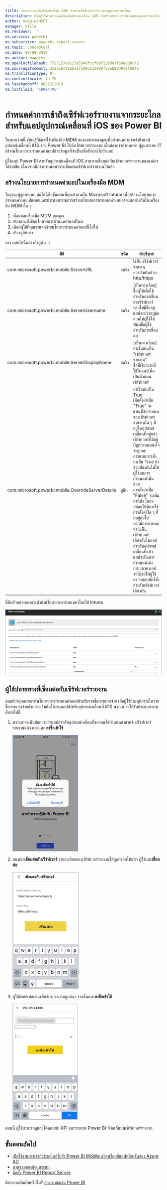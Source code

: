 ```yaml
---
title: กำหนดค่าแอปอุปกรณ์เคลื่อน iOS สำหรับเซิร์ฟเวอร์รายงานของคุณจากระยะไกล
description: เรียนรู้วิธีการกำหนดค่าแอปอุปกรณ์เคลื่อน iOS สำหรับเซิร์ฟเวอร์รายงานของคุณจากระยะไกล
author: maggiesMSFT
manager: kfile
ms.reviewer: ''
ms.service: powerbi
ms.subservice: powerbi-report-server
ms.topic: conceptual
ms.date: 08/08/2019
ms.author: maggies
ms.openlocfilehash: 7727157a9227a5340fccf0af129d87f69edd8c72
ms.sourcegitcommit: d12bc6df16be1f1993232898f52eb80d0c9fb04e
ms.translationtype: HT
ms.contentlocale: th-TH
ms.lasthandoff: 08/13/2019
ms.locfileid: "68994795"
---
```

# <a name="configure-power-bi-ios-mobile-app-access-to-a-report-server-remotely"></a>กำหนดค่าการเข้าถึงเซิร์ฟเวอร์รายงานจากระยะไกล สำหรับแอปอุปกรณ์เคลื่อนที่ iOS ของ Power BI

ในบทความนี้ เรียนรู้วิธีการใช้เครื่องมือ MDM ขององค์กรของคุณเพื่อกำหนดค่าการเข้าถึงแอปอุปกรณ์เคลื่อนที่ iOS ของ Power BI ไปยังเซิร์ฟเวอร์รายงาน เมื่อต้องการกำหนดค่า ผู้ดูแลระบบ IT สร้างนโยบายการกำหนดค่าแอปด้วยข้อมูลที่จำเป็นเพื่อที่จะส่งไปยังแอป 

 ผู้ใช้แอป Power BI สำหรับอุปกรณ์เคลื่อนที่ iOS สามารถเชื่อมต่อกับเซิร์ฟเวอร์รายงานขององค์กรได้ง่ายขึ้น เนื่องจากมีการกำหนดค่าการเชื่อมต่อเซิร์ฟเวอร์รายงานไว้แล้ว 

## <a name="create-the-app-configuration-policy-in-mdm-tool"></a>สร้างนโยบายการกำหนดค่าแอปในเครื่องมือ MDM 

ในฐานะผู้ดูแลระบบ ต่อไปนี้คือขั้นตอนที่คุณทำตามใน Microsoft Intune เพื่อสร้างนโยบายการกำหนดค่าแอป ขั้นตอนและประสบการณ์การสร้างนโยบายการกำหนดค่าแอปอาจแตกต่างกันในเครื่องมือ MDM อื่น ๆ 

1. เชื่อมต่อเครื่องมือ MDM ของคุณ 
2. สร้างและตั้งชื่อนโยบายการกำหนดค่าแอปใหม่ 
3. เลือกผู้ใช้ที่คุณจะแจกจ่ายนโยบายกำหนดค่าแอปนี้ไปให้ 
4. สร้างคู่คีย์-ค่า 

ตารางต่อไปนี้กล่าวถึงคู่ต่าง ๆ

|คีย์  |ชนิด  |คำอธิบาย  |
|---------|---------|---------|
| com.microsoft.powerbi.mobile.ServerURL | สตริง | URL เซิร์ฟเวอร์รายงาน <br> ควรเริ่มต้นด้วย http/https |
| com.microsoft.powerbi.mobile.ServerUsername | สตริง | [เป็นทางเลือก] <br> ชื่อผู้ใช้เพื่อใช้สำหรับการเชื่อมต่อเซิร์ฟเวอร์ <br> หากไม่มีชื่ออยู่ แอปจะปรากฏข้อควมให้ผู้ใช้ให้พิมพ์ชื่อผู้ใช้สำหรับการเชื่อมต่อ| 
| com.microsoft.powerbi.mobile.ServerDisplayName | สตริง | [เป็นทางเลือก] <br> ค่าเริ่มต้นเป็น "เซิร์ฟเวอร์รายงาน" <br> ชื่อที่เรียกง่ายที่ใช้ในแอปเพื่อเป็นตัวแทนเซิร์ฟเวอร์ | 
| com.microsoft.powerbi.mobile.OverrideServerDetails | บูลีน | ค่าเริ่มต้นเป็น True <br>เมื่อตั้งค่าเป็น "True" จะแทนที่ข้อกำหนดของเซิร์ฟเวอร์รายงานใด ๆ ที่อยู่ในอุปกรณ์เคลื่อนที่อยู่แล้ว เซิร์ฟเวอร์ที่มีอยู่ที่ถูกกำหนดค่าไว้จะถูกลบ <br> การแทนการตั้งค่าเป็น True ยังช่วยป้องกันไม่ให้ผู้ใช้ลบการกำหนดค่านั้นด้วย <br> การตั้งค่าเป็น "False" จะเพิ่มค่าที่ส่ง โดยอปล่อยให้มีการใช้การตั้งค่าใด ๆ ที่มีอยู่ต่อไป <br> หากมีการกำหนดค่า URL เซิร์ฟเวอร์เดียวกันในแอปสำหรับอุปกรณ์เคลื่อนที่แล้ว แอปจะปิดการกำหนดค่าดังกล่าวด้วย แอปจะไม่ขอให้ผู้ใช้ตรวจสอบสิทธิ์ซ้ำสำหรับเซิร์ฟเวอร์เดียวกัน |

นี่คือตัวอย่างของการตั้งค่านโยบายการกำหนดค่าโดยใช้ Intune

![การตั้งค่าการกำหนดค่า Intune](media/configure-powerbi-mobile-apps-remote/power-bi-ios-remote-configuration-settings.png)

## <a name="end-users-connecting-to-a-report-server"></a>ผู้ใช้ปลายทางที่เชื่อมต่อกับเซิร์ฟเวอร์รายงาน

 สมมติว่าคุณเผยแพร่นโยบายการกำหนดค่าแอปสำหรับรายชื่อการแจกจ่าย เมื่อผู้ใช้และอุปกรณ์ในรายชื่อการแจกจ่ายดังกล่าวเริ่มต้นใช้งานแอปสำหรับอุปกรณ์เคลื่อนที่ iOS พวกเขาจะได้รับประสบการณ์ดังต่อไปนี้ 

1. พวกเขาจะเห็นข้อความว่าแอปสำหรับอุปกรณ์เคลื่อนที่ของตนได้กำหนดค่าสำหรับเซิร์ฟเวอร์รายงานแล้ว และแตะ **ลงชื่อเข้าใช้**

    ![ลงชื่อเข้าใช้เซิร์ฟเวอร์รายงาน](media/configure-powerbi-mobile-apps-remote/power-bi-config-server-sign-in.png)

2.  บนหน้า**เชื่อมต่อกับเซิร์ฟเวอร์** รายละเอียดของเซิร์ฟเวอร์รายงานได้ถูกกรอกให้แล้ว ผู้ใช้แตะ**เชื่อมต่อ**

    ![รายละเอียดของเซิร์ฟเวอร์รายงานที่กรอกให้แล้ว](media/configure-powerbi-mobile-apps-remote/power-bi-ios-remote-configure-connect-server.png)

3. ผู้ใช้พิมพ์รหัสผ่านเพื่อรับรองความถูกต้อง จากนั้นแตะ**ลงชื่อเข้าใช้** 

    ![รายละเอียดของเซิร์ฟเวอร์รายงานที่กรอกให้แล้ว](media/configure-powerbi-mobile-apps-remote/power-bi-config-server-address.png)

ตอนนี้ ผู้ใช้สามารถดูและโต้ตอบกับ KPI และรายงาน Power BI ที่จัดเก็บบนเซิร์ฟเวอร์รายงาน

## <a name="next-steps"></a>ขั้นตอนถัดไป

- [เปิดใช้งานการเข้าถึงระยะไกลไปยัง Power BI Mobile ด้วยพร็อกซีแอปพลิเคชันของ Azure AD](https://docs.microsoft.com/azure/active-directory/manage-apps/application-proxy-integrate-with-power-bi)
- [ภาพรวมของผู้ดูแลระบบ](admin-handbook-overview.md)  
- [ติดตั้ง Power BI Report Server](install-report-server.md)  

มีคำถามเพิ่มเติมหรือไม่? [ลองถามชุมชน Power BI](https://community.powerbi.com/)

